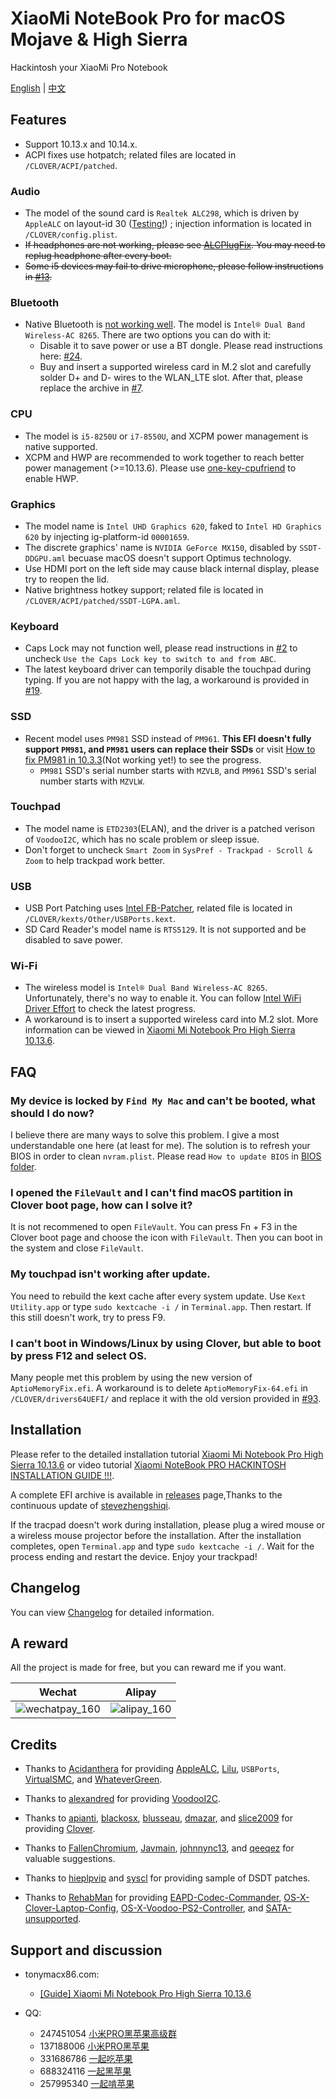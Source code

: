 # XiaoMi NoteBook Pro for macOS Mojave & High Sierra

Hackintosh your XiaoMi Pro Notebook

[English](README.md) | [中文](README-CN.md)

## Features

* Support 10.13.x and 10.14.x.
* ACPI fixes use hotpatch; related files are located in `/CLOVER/ACPI/patched`.

### Audio
* The model of the sound card is `Realtek ALC298`, which is driven by `AppleALC` on layout-id 30 ([Testing!](https://github.com/daliansky/XiaoMi-Pro/issues/96)) ; injection information is located in `/CLOVER/config.plist`. 
* ~~If headphones are not working, please see [ALCPlugFix](https://github.com/daliansky/XiaoMi-Pro/tree/master/ALCPlugFix/README.md). You may need to replug headphone after every boot.~~
* ~~Some i5 devices may fail to drive microphone, please follow instructions in [#13](https://github.com/stevezhengshiqi/XiaoMi-Pro/issues/13).~~
    
### Bluetooth
* Native Bluetooth is [not working well](https://github.com/daliansky/XiaoMi-Pro/issues/50). The model is `Intel® Dual Band Wireless-AC 8265`. There are two options you can do with it:
    * Disable it to save power or use a BT dongle. Please read instructions here: [#24](https://github.com/daliansky/XiaoMi-Pro/issues/24).
    * Buy and insert a supported wireless card in M.2 slot and carefully solder D+ and D- wires to the WLAN_LTE slot. After that, please replace the archive in [#7](https://github.com/stevezhengshiqi/XiaoMi-Pro/issues/7).

### CPU
* The model is `i5-8250U` or `i7-8550U`, and XCPM power management is native supported. 
* XCPM and HWP are recommended to work together to reach better power management (>=10.13.6). Please use [one-key-cpufriend](https://github.com/daliansky/XiaoMi-Pro/blob/master/one-key-cpufriend) to enable HWP.

### Graphics
* The model name is `Intel UHD Graphics 620`, faked to `Intel HD Graphics 620` by injecting ig-platform-id `00001659`.
* The discrete graphics' name is `NVIDIA GeForce MX150`, disabled by `SSDT-DDGPU.aml` becuase macOS doesn't support Optimus technology.
* Use HDMI port on the left side may cause black internal display, please try to reopen the lid.
* Native brightness hotkey support; related file is located in `/CLOVER/ACPI/patched/SSDT-LGPA.aml`.

### Keyboard
* Caps Lock may not function well, please read instructions in [#2](https://github.com/stevezhengshiqi/XiaoMi-Pro/issues/2) to uncheck `Use the Caps Lock key to switch to and from ABC`. 
* The latest keyboard driver can temporily disable the touchpad during typing. If you are not happy with the lag, a workaround is provided in [#19](https://github.com/stevezhengshiqi/XiaoMi-Pro/issues/19).

### SSD
* Recent model uses `PM981` SSD instead of `PM961`. <b>This EFI doesn't fully support `PM981`, and `PM981` users can replace their SSDs</b> or visit [How to fix PM981 in 10.3.3](https://www.tonymacx86.com/threads/how-to-fix-pm981-in-10-13-3-17d47.245063)(Not working yet!) to see the progress.
    * `PM981` SSD's serial number starts with `MZVLB`, and `PM961` SSD's serial number starts with `MZVLW`.

### Touchpad
* The model name is `ETD2303`(ELAN), and the driver is a patched verison of `VoodooI2C`, which has no scale problem or sleep issue.
* Don't forget to uncheck `Smart Zoom` in `SysPref - Trackpad - Scroll & Zoom` to help trackpad work better.

### USB
* USB Port Patching uses [Intel FB-Patcher](https://www.tonymacx86.com/threads/release-intel-fb-patcher-v1-4-1.254559), related file is located in `/CLOVER/kexts/Other/USBPorts.kext`.
* SD Card Reader's model name is `RTS5129`. It is not supported and be disabled to save power.

### Wi-Fi
* The wireless model is `Intel® Dual Band Wireless-AC 8265`. Unfortunately, there's no way to enable it. You can follow [Intel WiFi Driver Effort](https://www.tonymacx86.com/threads/intel-wifi-driver-effort.186344) to check the latest progress.
* A workaround is to insert a supported wireless card into M.2 slot. More information can be viewed in [Xiaomi Mi Notebook Pro High Sierra 10.13.6](https://www.tonymacx86.com/threads/guide-xiaomi-mi-notebook-pro-high-sierra-10-13-6.242724).


## FAQ

### My device is locked by `Find My Mac` and can't be booted, what should I do now?

I believe there are many ways to solve this problem. I give a most understandable one here (at least for me). The solution is to refresh your BIOS in order to clean `nvram.plist`. Please read `How to update BIOS` in [BIOS folder](https://github.com/daliansky/XiaoMi-Pro/blob/master/BIOS/README.md).


### I opened the `FileVault` and I can't find macOS partition in Clover boot page, how can I solve it?

It is not recommened to open `FileVault`. You can press Fn + F3 in the Clover boot page and choose the icon with `FileVault`. Then you can boot in the system and close `FileVault`.


### My touchpad isn't working after update.

You need to rebuild the kext cache after every system update. Use `Kext Utility.app` or type `sudo kextcache -i /` in `Terminal.app`. Then restart. If this still doesn't work, try to press F9.


### I can't boot in Windows/Linux by using Clover, but able to boot by press F12 and select OS.

Many people met this problem by using the new version of `AptioMemoryFix.efi`. A workaround is to delete `AptioMemoryFix-64.efi` in `/CLOVER/drivers64UEFI/` and replace it with the old version provided in [#93](https://github.com/daliansky/XiaoMi-Pro/issues/93).


## Installation

Please refer to the detailed installation tutorial [Xiaomi Mi Notebook Pro High Sierra 10.13.6](https://www.tonymacx86.com/threads/guide-xiaomi-mi-notebook-pro-high-sierra-10-13-6.242724) or video tutorial [Xiaomi NoteBook PRO HACKINTOSH INSTALLATION GUIDE !!!](https://www.youtube.com/watch?v=72sPmkpxCvc).

A complete EFI archive is available in [releases](https://github.com/daliansky/XiaoMi-Pro/releases) page,Thanks to the continuous update of [stevezhengshiqi](https://github.com/stevezhengshiqi).

If the tracpad doesn't work during installation, please plug a wired mouse or a wireless mouse projector before the installation. After the installation completes, open `Terminal.app` and type `sudo kextcache -i /`. Wait for the process ending and restart the device. Enjoy your trackpad!


## Changelog

You can view [Changelog](Changelog.md) for detailed information.


## A reward

All the project is made for free, but you can reward me if you want.

| Wechat                                                     | Alipay                                               |
| ---------------------------------------------------------- | ---------------------------------------------------- |
| ![wechatpay_160](http://7.daliansky.net/wechatpay_160.jpg) | ![alipay_160](http://7.daliansky.net/alipay_160.jpg) |


## Credits

- Thanks to [Acidanthera](https://github.com/acidanthera) for providing [AppleALC](https://github.com/acidanthera/AppleALC), [Lilu](https://github.com/acidanthera/Lilu), `USBPorts`, [VirtualSMC](https://github.com/acidanthera/VirtualSMC), and [WhateverGreen](https://github.com/acidanthera/WhateverGreen).

- Thanks to [alexandred](https://github.com/alexandred) for providing [VoodooI2C](https://github.com/alexandred/VoodooI2C).

- Thanks to [apianti](https://sourceforge.net/u/apianti), [blackosx](https://sourceforge.net/u/blackosx), [blusseau](https://sourceforge.net/u/blusseau), [dmazar](https://sourceforge.net/u/dmazar), and [slice2009](https://sourceforge.net/u/slice2009) for providing [Clover](https://sourceforge.net/projects/cloverefiboot).

- Thanks to [FallenChromium](https://github.com/FallenChromium), [Javmain](https://github.com/javmain), [johnnync13](https://github.com/johnnync13), and [qeeqez](https://github.com/qeeqez) for valuable suggestions.

- Thanks to [hieplpvip](https://github.com/hieplpvip) and [syscl](https://github.com/syscl) for providing sample of DSDT patches.

- Thanks to [RehabMan](https://github.com/RehabMan) for providing [EAPD-Codec-Commander](https://github.com/RehabMan/EAPD-Codec-Commander), [OS-X-Clover-Laptop-Config](https://github.com/RehabMan/OS-X-Clover-Laptop-Config), [OS-X-Voodoo-PS2-Controller](https://github.com/RehabMan/OS-X-Voodoo-PS2-Controller), and [SATA-unsupported](https://github.com/RehabMan/hack-tools/tree/master/kexts/SATA-unsupported.kext).


## Support and discussion

- tonymacx86.com:
  - [[Guide] Xiaomi Mi Notebook Pro High Sierra 10.13.6](https://www.tonymacx86.com/threads/guide-xiaomi-mi-notebook-pro-high-sierra-10-13-6.242724)

- QQ:
  - 247451054 [小米PRO黑苹果高级群](http://shang.qq.com/wpa/qunwpa?idkey=6223ea12a7f7efe58d5972d241000dd59cbd0260db2fdede52836ca220f7f20e)
  - 137188006 [小米PRO黑苹果](http://shang.qq.com/wpa/qunwpa?idkey=c17e190b9466a73cf12e8caec36e87124fce9e231a895353ee817e9921fdd74e)
  - 331686786 [一起吃苹果](http://shang.qq.com/wpa/qunwpa?idkey=db511a29e856f37cbb871108ffa77a6e79dde47e491b8f2c8d8fe4d3c310de91)
  - 688324116 [一起黑苹果](https://shang.qq.com/wpa/qunwpa?idkey=6bf69a6f4b983dce94ab42e439f02195dfd19a1601522c10ad41f4df97e0da82)
  - 257995340 [一起啃苹果](http://shang.qq.com/wpa/qunwpa?idkey=8a63c51acb2bb80184d788b9f419ffcc33aa1ed2080132c82173a3d881625be8)
